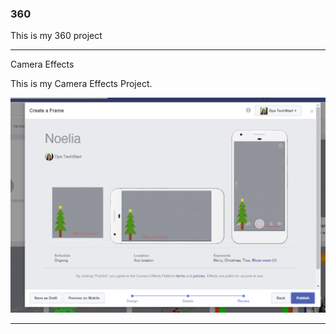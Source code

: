 ### 360

This is my 360 project

<script src="//360.vizor.io/scripts/embed.js" data-vizorurl="https://360.vizor.io/embed/v/0nn6n" ></script>

***

Camera Effects

This is my Camera Effects Project.

![Noelia](https://github.com/ReyesNoelia/ReyesNoelia.github.io/blob/master/Noelia.PNG?raw=true "Optional Title")

***
